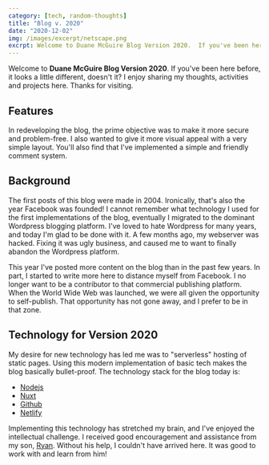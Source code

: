 ```yaml
---
category: [tech, random-thoughts]
title: "Blog v. 2020"
date: "2020-12-02"
img: /images/excerpt/netscape.png
excrpt: Welcome to Duane McGuire Blog Version 2020.  If you've been here before, it looks a little different, doesn't it? 
---
```

Welcome to **Duane McGuire Blog Version 2020**.  If you've been here before, it looks a little different, doesn't it? I enjoy sharing my thoughts, activities and projects here.  Thanks for visiting.  

## Features
In redeveloping the blog, the prime objective was to make it more secure and problem-free. I also wanted to give it more visual appeal with a very simple layout.  You'll also find that I've implemented a simple and friendly comment system.  

## Background
The first posts of this blog were made in 2004.  Ironically, that's also the year Facebook was founded!  I cannot remember what technology I used for the first implementations of the blog, eventually I migrated to the dominant Wordpress blogging platform.  I've loved to hate Wordpress for many years, and today I'm glad to be done with it. A few months ago, my webserver was hacked. Fixing it was ugly business, and caused me to want to finally abandon the Wordpress platform.

This year I've posted more content on the blog than in the past few years. In part, I started to write more here to distance myself from Facebook.  I no longer want to be a contributor to that commercial publishing platform.  When the World Wide Web was launched, we were all given the opportunity to self-publish.  That opportunity has not gone away, and I prefer to be in that zone.  

## Technology for Version 2020
My desire for new technology has led me was to "serverless" hosting of static pages.  Using this modern implementation of basic tech makes the blog basically bullet-proof.  The technology stack for the blog today is:
- [Nodejs](https://nodejs.org/en/)
- [Nuxt](https://nuxtjs.org/)
- [Github](https://github.com/duanemcguire/duaneblog)
- [Netlify](https://www.netlify.com/)

Implementing this technology has stretched my brain, and I've enjoyed the intellectual challenge.  I received  good encouragement and assistance from my son, [Ryan](https://github.com/EnigmaCurry).  Without his help, I couldn't have arrived here.  It was good to work with and learn from him!
